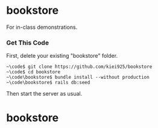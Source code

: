 # bookstore

For in-class demonstrations.

### Get This Code

First, delete your existing "bookstore" folder.  

```
~\code$ git clone https://github.com/kiei925/bookstore
~\code$ cd bookstore
~\code\bookstore$ bundle install --without production
~\code\bookstore$ rails db:seed
```

Then start the server as usual.

# bookstore

